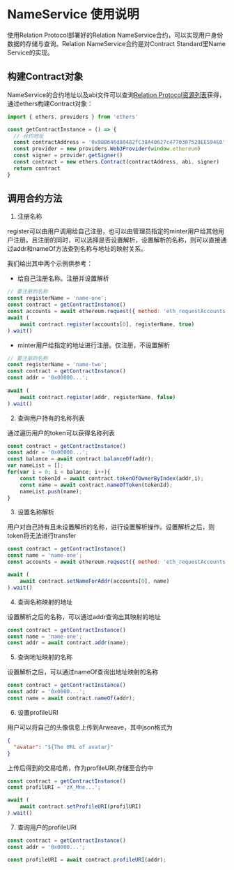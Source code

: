 # NameService 使用说明

使用Relation Protocol部署好的Relation NameService合约，可以实现用户身份数据的存储与查询。Relation NameService合约是对Contract Standard里Name Service的实现。

## 构建Contract对象

NameService的合约地址以及abi文件可以查询[Relation Protocol资源列表](./resource.md)获得，通过ethers构建Contract对象：

```javascript
import { ethers, providers } from 'ethers'

const getContractInstance = () => {
  // 合约地址
  const contractAddress = '0x98B646d80482fC38A40627c4770307529EE594E0'
  const provider = new providers.Web3Provider(window.ethereum)
  const signer = provider.getSigner()
  const contract = new ethers.Contract(contractAddress, abi, signer)
  return contract
}
```

## 调用合约方法

1. 注册名称

register可以由用户调用给自己注册，也可以由管理员指定的minter用户给其他用户注册。且注册的同时，可以选择是否设置解析，设置解析的名称，则可以直接通过addr和nameOf方法查到名称与地址的映射关系。

我们给出其中两个示例供参考：

- 给自己注册名称。注册并设置解析
```javascript
// 要注册的名称
const registerName = 'name-one';
const contract = getContractInstance()
const accounts = await ethereum.request({ method: 'eth_requestAccounts' })
await (
    await contract.register(accounts[0], registerName, true)
).wait()
```
- minter用户给指定的地址进行注册。仅注册，不设置解析
```javascript
// 要注册的名称
const registerName = 'name-two';
const contract = getContractInstance()
const addr = '0x00000...';
    
await (
    await contract.register(addr, registerName, false)
).wait()
```


2. 查询用户持有的名称列表

通过遍历用户的token可以获得名称列表

```javascript
const contract = getContractInstance()
const addr = '0x00000...';
const balance = await contract.balanceOf(addr);
var nameList = [];
for(var i = 0; i < balance; i++){
    const tokenId = await contract.tokenOfOwnerByIndex(addr,i);
    const name = await contract.nameOfToken(tokenId);
    nameList.push(name);
}
```

3. 设置名称解析

用户对自己持有且未设置解析的名称，进行设置解析操作。设置解析之后，则token将无法进行transfer

```javascript
const contract = getContractInstance()
const name = 'name-one';
const accounts = await ethereum.request({ method: 'eth_requestAccounts' })

await (
    await contract.setNameForAddr(accounts[0], name)
).wait()
```


4. 查询名称映射的地址

设置解析之后的名称，可以通过addr查询出其映射的地址

```javascript
const contract = getContractInstance()
const name = 'name-one';
const addr = await contract.addr(name);
```

5. 查询地址映射的名称

设置解析之后，可以通过nameOf查询出地址映射的名称

```javascript
const contract = getContractInstance()
const addr = '0x0000...';
const name = await contract.nameOf(addr);
```


6. 设置profileURI

用户可以将自己的头像信息上传到Arweave，其中json格式为
```json
{
  "avatar": "${The URL of avatar}"
}
```
上传后得到的交易哈希，作为profileURI,存储至合约中

```javascript
const contract = getContractInstance()
const profilURI = 'zX_Mne...';

await (
    await contract.setProfileURI(profilURI)
).wait()
```


7. 查询用户的profileURI


```javascript
const contract = getContractInstance()
const addr = '0x0000...';

const profileURI = await contract.profileURI(addr);
```





